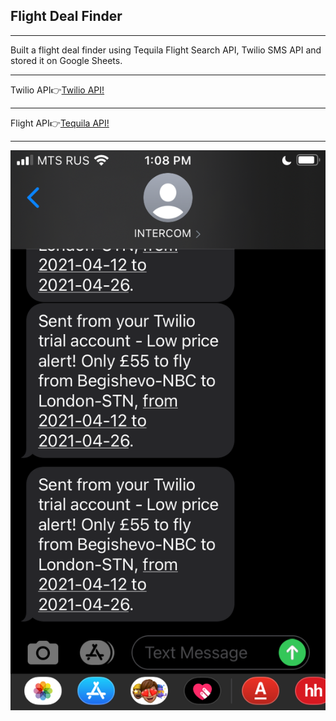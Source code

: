 <h2>Flight Deal Finder</h2>
<hr>
Built a flight deal finder using Tequila Flight Search API, Twilio SMS API and stored it on Google Sheets.
<hr>
<span>Twilio API👉<span><a href='https://www.twilio.com/try-twilio'>Twilio API!</a> 
<hr>
<span>Flight API👉<span><a href='https://tequila.kiwi.com/portal/login'>Tequila API!</a> 
<hr>
<img src='flight_deals.png' alt="Flight Deal sms"/>
